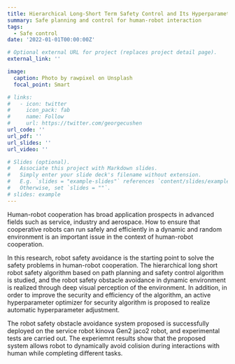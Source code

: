```yaml
---
title: Hierarchical Long-Short Term Safety Control and Its Hyperparameter Optimization
summary: Safe planning and control for human-robot interaction
tags:
  - Safe control
date: '2022-01-01T00:00:00Z'

# Optional external URL for project (replaces project detail page).
external_link: ''

image:
  caption: Photo by rawpixel on Unsplash
  focal_point: Smart

# links:
#   - icon: twitter
#     icon_pack: fab
#     name: Follow
#     url: https://twitter.com/georgecushen
url_code: ''
url_pdf: ''
url_slides: ''
url_video: ''

# Slides (optional).
#   Associate this project with Markdown slides.
#   Simply enter your slide deck's filename without extension.
#   E.g. `slides = "example-slides"` references `content/slides/example-slides.md`.
#   Otherwise, set `slides = ""`.
# slides: example
---
```


Human-robot cooperation has broad application prospects in advanced fields such as service, industry and aerospace. How to ensure that cooperative robots can run safely and efficiently in a dynamic and random environment is an important issue in the context of human-robot cooperation.

In this research, robot safety avoidance is the starting point to solve the safety problems in human-robot cooperation. The hierarchical long short robot safety algorithm based on path planning and safety control algorithm is studied, and the robot safety obstacle
avoidance in dynamic environment is realized through deep visual perception of the environment. In addition, in order to improve the security and efficiency of the algorithm, an active hyperparameter optimizer for security algorithm is proposed to realize automatic
hyperparameter adjustment. 

The robot safety obstacle avoidance system proposed is successfully deployed on the service robot kinova Gen2 jaco2 robot, and experimental tests are carried out. The experiemnt results show that the proposed system allows robot to dynamically avoid colision during interactions with human while completing different tasks.

